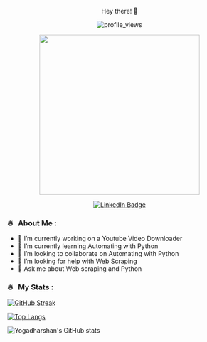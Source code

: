 <p align = "center">Hey there! 👋</p>
<p align="center"><img src="https://komarev.com/ghpvc/?username=yogadharshan&style=flat-square&color=blue" alt="profile_views"></p>
<p align="center"><img src="https://media.giphy.com/media/qgQUggAC3Pfv687qPC/giphy.gif" width="360"/></p>
<p align="center">
<a href="https://www.linkedin.com/in/yogadharshan-c-610370233/"><img src="https://img.shields.io/badge/LinkedIn-blue?style=for-the-badge&logo=linkedin&logoColor=white" alt="LinkedIn Badge"></a>
</p>

### 🔥 &nbsp; About Me :
- 🔭 I’m currently working on a Youtube Video Downloader
- 🌱 I’m currently learning Automating with Python
- 👯 I’m looking to collaborate on Automating with Python
- 🤔 I’m looking for help with Web Scraping
- 💬 Ask me about Web scraping and Python

### 🔥 &nbsp; My Stats :
[![GitHub Streak](http://github-readme-streak-stats.herokuapp.com?user=yogadharshan&theme=dark&background=000000)](https://git.io/streak-stats)

[![Top Langs](https://github-readme-stats.vercel.app/api/top-langs/?username=yogadharshan&layout=compact&theme=vision-friendly-dark)](https://github.com/anuraghazra/github-readme-stats)

![Yogadharshan's GitHub stats](https://github-readme-stats.vercel.app/api?username=yogadharshan&show_icons=true&theme=transparent)
